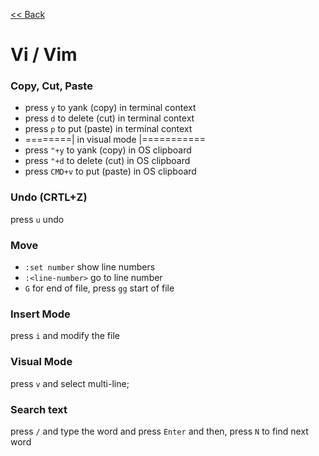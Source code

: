 [<< Back](README.md)

# Vi / Vim

### Copy, Cut, Paste
- press ```y``` to yank (copy) in terminal context
- press ```d``` to delete (cut) in terminal context
- press ```p``` to put (paste) in terminal context
- ========| in visual mode |===========
- press ```"+y``` to yank (copy) in OS clipboard
- press ```"+d``` to delete (cut) in OS clipboard
- press ```CMD+v``` to put (paste) in OS clipboard

### Undo (CRTL+Z)
press ```u``` undo

### Move
- ```:set number``` show line numbers
- ```:<line-number>``` go to line number
- ```G``` for end of file, press ```gg``` start of file

### Insert Mode
press ```i``` and modify the file 

### Visual Mode
press ```v``` and select multi-line;

### Search text
press ```/``` and type the word and press ```Enter``` and then, press ```N``` to find next word
